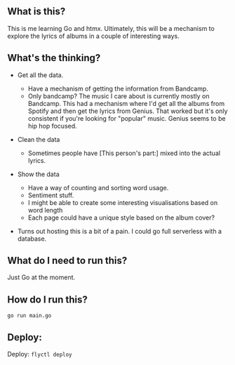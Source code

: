 
## What is this?

This is me learning Go and htmx. Ultimately, this will be a mechanism to explore the lyrics of albums in a couple of interesting ways.

## What's the thinking?

- Get all the data.
  - Have a mechanism of getting the information from Bandcamp. 
  - Only bandcamp? The music I care about is currently mostly on Bandcamp. This had a mechanism
    where I'd get all the albums from Spotify and then get the lyrics from Genius. That worked but it's only 
    consistent if you're looking for "popular" music. Genius seems to be hip hop focused. 
- Clean the data
  - Sometimes people have [This person's part:] mixed into the actual lyrics.
- Show the data
  - Have a way of counting and sorting word usage. 
  - Sentiment stuff.
  - I might be able to create some interesting visualisations based on word length
  - Each page could have a unique style based on the album cover?


- Turns out hosting this is a bit of a pain. I could go full serverless with a database.

## What do I need to run this? 
Just Go at the moment.

## How do I run this? 

`go run main.go`

## Deploy: 

Deploy: `flyctl deploy` 
